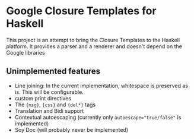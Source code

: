 # Google Closure Templates for Haskell

This project is an attempt to bring the Closure Templates to the Haskell
platform. It provides a parser and a renderer and doesn't depend on the Google
libraries

## Unimplemented features

* Line joining: In the current implementation, whitespace is preserved as is.
  This will be configurable.
* custom print directives
* The `{msg}`, `{css}` and `{del*}` tags
* Translation and Bidi support
* Contextual autoescaping (currently only `autoescape="true/false"` is
  implemented)
* Soy Doc (will probably never be implemented)

